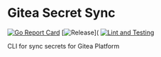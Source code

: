 # Gitea Secret Sync

[![Go Report Card](https://goreportcard.com/badge/github.com/appleboy/gitea-secret-sync)](https://goreportcard.com/report/github.com/appleboy/gitea-secret-sync)
[![Release](https://img.shields.io/github/v/release/appleboy/gitea-secret-sync)](
[![Lint and Testing](https://github.com/appleboy/gitea-secret-sync/actions/workflows/testing.yml/badge.svg)](https://github.com/appleboy/gitea-secret-sync/actions/workflows/testing.yml)

CLI for sync secrets for Gitea Platform
